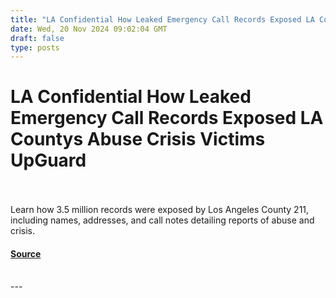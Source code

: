 ```yaml
---
title: "LA Confidential How Leaked Emergency Call Records Exposed LA Countys Abuse Crisis Victims UpGuard"
date: Wed, 20 Nov 2024 09:02:04 GMT
draft: false
type: posts
---
```

# LA Confidential How Leaked Emergency Call Records Exposed LA Countys Abuse Crisis Victims UpGuard

<br/>

<br/>
Learn how 3.5 million records were exposed by Los Angeles County 211, including names, addresses, and call notes detailing reports of abuse and crisis.

#### [Source](https://www.upguard.com/breaches/la-county-211-hotline)

<br/>
---
